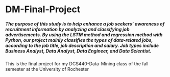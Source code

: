 # DM-Final-Project

##### The purpose of this study is to help enhance a job seekers’ awareness of recruitment information by analyzing and classifying job advertisements. By using the LSTM method and regression method with Python, our project mainly classifies the types of data-related jobs, according to the job title, job description and salary. Job types include Business Analyst, Data Analyst, Data Engineer, and Data Scientist.

This is the final project for my DCS440-Data-Mining class of the fall semester at the University of Rochester
